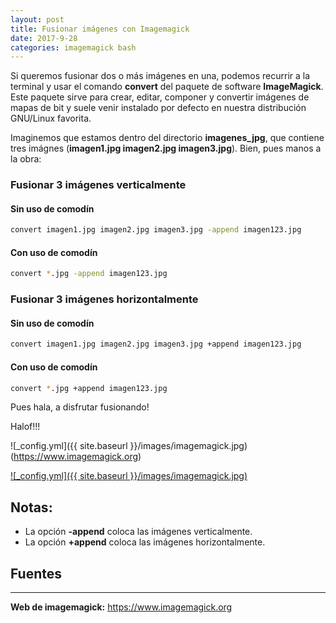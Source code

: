 ```yaml
---
layout: post
title: Fusionar imágenes con Imagemagick
date: 2017-9-28
categories: imagemagick bash
---
```


Si queremos fusionar dos o más imágenes en una, podemos recurrir a la terminal y usar el comando **convert** del paquete de software
**ImageMagick**. Este paquete sirve para crear, editar, componer y convertir imágenes de mapas de bit y suele venir instalado por 
defecto en nuestra distribución GNU/Linux favorita.

Imaginemos que estamos dentro del directorio **imagenes_jpg**, que contiene tres imágnes (**imagen1.jpg imagen2.jpg imagen3.jpg**). 
Bien, pues manos a la obra:

### Fusionar 3 imágenes verticalmente

#### Sin uso de comodín

```bash
convert imagen1.jpg imagen2.jpg imagen3.jpg -append imagen123.jpg 
```
#### Con uso de comodín

```bash
convert *.jpg -append imagen123.jpg 
```


### Fusionar 3 imágenes horizontalmente

#### Sin uso de comodín

```bash
convert imagen1.jpg imagen2.jpg imagen3.jpg +append imagen123.jpg 
```
#### Con uso de comodín

```bash
convert *.jpg +append imagen123.jpg 
```

Pues hala, a disfrutar fusionando!

Halof!!!

![_config.yml]({{ site.baseurl }}/images/imagemagick.jpg)(https://www.imagemagick.org)

[![_config.yml]({{ site.baseurl }}/images/imagemagick.jpg)](https://www.imagemagick.org)

## Notas:
+ La opción **-append** coloca las imágenes verticalmente.
+ La opción **+append** coloca las imágenes horizontalmente.

## Fuentes
*** 

**Web de imagemagick:** <https://www.imagemagick.org>
